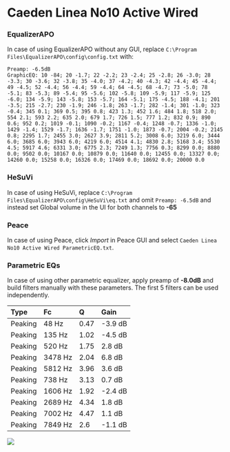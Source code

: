 # Caeden Linea No10 Active Wired

### EqualizerAPO
In case of using EqualizerAPO without any GUI, replace `C:\Program Files\EqualizerAPO\config\config.txt`
with:
```
Preamp: -6.5dB
GraphicEQ: 10 -84; 20 -1.7; 22 -2.2; 23 -2.4; 25 -2.8; 26 -3.0; 28 -3.3; 30 -3.6; 32 -3.8; 35 -4.0; 37 -4.2; 40 -4.3; 42 -4.4; 45 -4.4; 49 -4.5; 52 -4.4; 56 -4.4; 59 -4.4; 64 -4.5; 68 -4.7; 73 -5.0; 78 -5.1; 83 -5.3; 89 -5.4; 95 -5.6; 102 -5.8; 109 -5.9; 117 -5.9; 125 -6.0; 134 -5.9; 143 -5.8; 153 -5.7; 164 -5.1; 175 -4.5; 188 -4.1; 201 -3.5; 215 -2.7; 230 -1.9; 246 -1.8; 263 -1.7; 282 -1.4; 301 -1.0; 323 -0.4; 345 0.1; 369 0.5; 395 0.8; 423 1.3; 452 1.6; 484 1.8; 518 2.0; 554 2.1; 593 2.2; 635 2.0; 679 1.7; 726 1.5; 777 1.2; 832 0.9; 890 0.6; 952 0.2; 1019 -0.1; 1090 -0.2; 1167 -0.4; 1248 -0.7; 1336 -1.0; 1429 -1.4; 1529 -1.7; 1636 -1.7; 1751 -1.0; 1873 -0.7; 2004 -0.2; 2145 0.8; 2295 1.7; 2455 3.0; 2627 3.9; 2811 5.2; 3008 6.0; 3219 6.0; 3444 6.0; 3685 6.0; 3943 6.0; 4219 6.0; 4514 4.1; 4830 2.8; 5168 3.4; 5530 4.5; 5917 4.6; 6331 3.0; 6775 2.3; 7249 1.3; 7756 0.3; 8299 0.0; 8880 0.0; 9502 0.0; 10167 0.0; 10879 0.0; 11640 0.0; 12455 0.0; 13327 0.0; 14260 0.0; 15258 0.0; 16326 0.0; 17469 0.0; 18692 0.0; 20000 0.0
```

### HeSuVi
In case of using HeSuVi, replace `C:\Program Files\EqualizerAPO\config\HeSuVi\eq.txt` and omit `Preamp:
-6.5dB` and instead set Global volume in the UI for both channels to **-65**

### Peace
In case of using Peace, click *Import* in Peace GUI and select `Caeden Linea No10 Active Wired ParametricEQ.txt`.

### Parametric EQs
In case of using other parametric equalizer, apply preamp of **-8.0dB** and build filters manually with
these parameters. The first 5 filters can be used independently.

| Type    | Fc      |    Q | Gain    |
|:--------|:--------|:-----|:--------|
| Peaking | 48 Hz   | 0.47 | -3.9 dB |
| Peaking | 135 Hz  | 1.02 | -4.5 dB |
| Peaking | 520 Hz  | 1.75 | 2.8 dB  |
| Peaking | 3478 Hz | 2.04 | 6.8 dB  |
| Peaking | 5812 Hz | 3.96 | 3.6 dB  |
| Peaking | 738 Hz  | 3.13 | 0.7 dB  |
| Peaking | 1606 Hz | 1.92 | -2.4 dB |
| Peaking | 2689 Hz | 4.34 | 1.8 dB  |
| Peaking | 7002 Hz | 4.47 | 1.1 dB  |
| Peaking | 7849 Hz | 2.6  | -1.1 dB |

![](https://raw.githubusercontent.com/jaakkopasanen/AutoEq/master/results/innerfidelity/sbaf-serious/Caeden%20Linea%20No10%20Active%20Wired/Caeden%20Linea%20No10%20Active%20Wired.png)